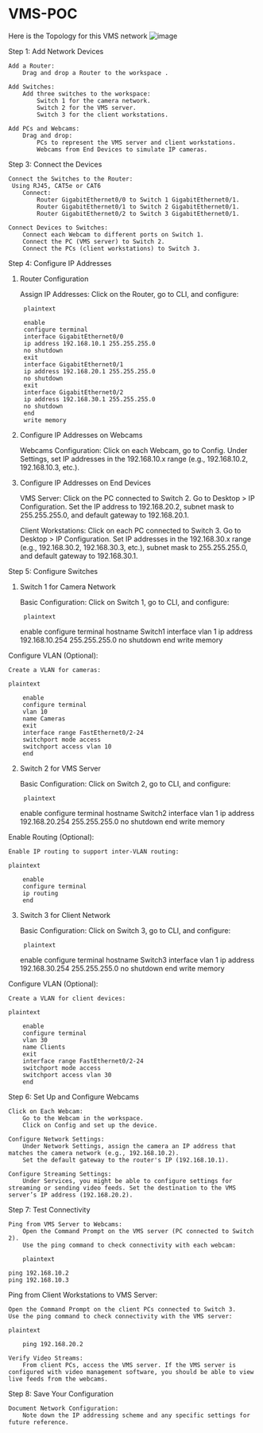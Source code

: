# VMS-POC
Here is the Topology for this VMS network
![image](https://github.com/kuroikenshi256/VMS-POC/assets/172290817/dbfa2756-df38-4949-a49d-cbfc65333bd2)

Step 1: Add Network Devices

    Add a Router:
        Drag and drop a Router to the workspace .

    Add Switches:
        Add three switches to the workspace:
            Switch 1 for the camera network.
            Switch 2 for the VMS server.
            Switch 3 for the client workstations.

    Add PCs and Webcams:
        Drag and drop:
            PCs to represent the VMS server and client workstations.
            Webcams from End Devices to simulate IP cameras.

Step 3: Connect the Devices

    Connect the Switches to the Router:
     Using RJ45, CAT5e or CAT6
        Connect:
            Router GigabitEthernet0/0 to Switch 1 GigabitEthernet0/1.
            Router GigabitEthernet0/1 to Switch 2 GigabitEthernet0/1.
            Router GigabitEthernet0/2 to Switch 3 GigabitEthernet0/1.

    Connect Devices to Switches:
        Connect each Webcam to different ports on Switch 1.
        Connect the PC (VMS server) to Switch 2.
        Connect the PCs (client workstations) to Switch 3.

Step 4: Configure IP Addresses
1. Router Configuration

    Assign IP Addresses:
        Click on the Router, go to CLI, and configure:

        plaintext

        enable
        configure terminal
        interface GigabitEthernet0/0
        ip address 192.168.10.1 255.255.255.0
        no shutdown
        exit
        interface GigabitEthernet0/1
        ip address 192.168.20.1 255.255.255.0
        no shutdown
        exit
        interface GigabitEthernet0/2
        ip address 192.168.30.1 255.255.255.0
        no shutdown
        end
        write memory

2. Configure IP Addresses on Webcams

    Webcams Configuration:
        Click on each Webcam, go to Config.
        Under Settings, set IP addresses in the 192.168.10.x range (e.g., 192.168.10.2, 192.168.10.3, etc.).

3. Configure IP Addresses on End Devices

    VMS Server:
        Click on the PC connected to Switch 2.
        Go to Desktop > IP Configuration.
        Set the IP address to 192.168.20.2, subnet mask to 255.255.255.0, and default gateway to 192.168.20.1.

    Client Workstations:
        Click on each PC connected to Switch 3.
        Go to Desktop > IP Configuration.
        Set IP addresses in the 192.168.30.x range (e.g., 192.168.30.2, 192.168.30.3, etc.), subnet mask to 255.255.255.0, and default gateway to 192.168.30.1.

Step 5: Configure Switches
1. Switch 1 for Camera Network

    Basic Configuration:
        Click on Switch 1, go to CLI, and configure:

        plaintext

    enable
    configure terminal
    hostname Switch1
    interface vlan 1
    ip address 192.168.10.254 255.255.255.0
    no shutdown
    end
    write memory

Configure VLAN (Optional):

    Create a VLAN for cameras:

    plaintext

        enable
        configure terminal
        vlan 10
        name Cameras
        exit
        interface range FastEthernet0/2-24
        switchport mode access
        switchport access vlan 10
        end

2. Switch 2 for VMS Server

    Basic Configuration:
        Click on Switch 2, go to CLI, and configure:

        plaintext

    enable
    configure terminal
    hostname Switch2
    interface vlan 1
    ip address 192.168.20.254 255.255.255.0
    no shutdown
    end
    write memory

Enable Routing (Optional):

    Enable IP routing to support inter-VLAN routing:

    plaintext

        enable
        configure terminal
        ip routing
        end

3. Switch 3 for Client Network

    Basic Configuration:
        Click on Switch 3, go to CLI, and configure:

        plaintext

    enable
    configure terminal
    hostname Switch3
    interface vlan 1
    ip address 192.168.30.254 255.255.255.0
    no shutdown
    end
    write memory

Configure VLAN (Optional):

    Create a VLAN for client devices:

    plaintext

        enable
        configure terminal
        vlan 30
        name Clients
        exit
        interface range FastEthernet0/2-24
        switchport mode access
        switchport access vlan 30
        end

Step 6: Set Up and Configure Webcams

    Click on Each Webcam:
        Go to the Webcam in the workspace.
        Click on Config and set up the device.

    Configure Network Settings:
        Under Network Settings, assign the camera an IP address that matches the camera network (e.g., 192.168.10.2).
        Set the default gateway to the router's IP (192.168.10.1).

    Configure Streaming Settings:
        Under Services, you might be able to configure settings for streaming or sending video feeds. Set the destination to the VMS server’s IP address (192.168.20.2).

Step 7: Test Connectivity

    Ping from VMS Server to Webcams:
        Open the Command Prompt on the VMS server (PC connected to Switch 2).
        Use the ping command to check connectivity with each webcam:

        plaintext

    ping 192.168.10.2
    ping 192.168.10.3

Ping from Client Workstations to VMS Server:

    Open the Command Prompt on the client PCs connected to Switch 3.
    Use the ping command to check connectivity with the VMS server:

    plaintext

        ping 192.168.20.2

    Verify Video Streams:
        From client PCs, access the VMS server. If the VMS server is configured with video management software, you should be able to view live feeds from the webcams.

Step 8: Save Your Configuration

    Document Network Configuration:
        Note down the IP addressing scheme and any specific settings for future reference.
